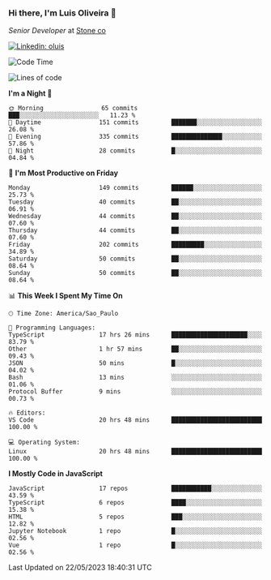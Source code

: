 ### Hi there, I'm Luis Oliveira 👋
*Senior Developer* at [Stone co](https://www.stone.com.br)  

[![Linkedin: oluis](https://img.shields.io/badge/-ooluis-blue?style=flat-square&logo=Linkedin&logoColor=white&link=https://www.linkedin.com/in/ooluis)](https://www.linkedin.com/in/ooluis/)

<!--START_SECTION:waka-->
![Code Time](http://img.shields.io/badge/Code%20Time-3%2C141%20hrs%2042%20mins-blue)

![Lines of code](https://img.shields.io/badge/From%20Hello%20World%20I%27ve%20Written-338.0%20thousand%20lines%20of%20code-blue)

**I'm a Night 🦉** 

```text
🌞 Morning                65 commits          ███░░░░░░░░░░░░░░░░░░░░░░   11.23 % 
🌆 Daytime                151 commits         ███████░░░░░░░░░░░░░░░░░░   26.08 % 
🌃 Evening                335 commits         ██████████████░░░░░░░░░░░   57.86 % 
🌙 Night                  28 commits          █░░░░░░░░░░░░░░░░░░░░░░░░   04.84 % 
```
📅 **I'm Most Productive on Friday** 

```text
Monday                   149 commits         ██████░░░░░░░░░░░░░░░░░░░   25.73 % 
Tuesday                  40 commits          ██░░░░░░░░░░░░░░░░░░░░░░░   06.91 % 
Wednesday                44 commits          ██░░░░░░░░░░░░░░░░░░░░░░░   07.60 % 
Thursday                 44 commits          ██░░░░░░░░░░░░░░░░░░░░░░░   07.60 % 
Friday                   202 commits         █████████░░░░░░░░░░░░░░░░   34.89 % 
Saturday                 50 commits          ██░░░░░░░░░░░░░░░░░░░░░░░   08.64 % 
Sunday                   50 commits          ██░░░░░░░░░░░░░░░░░░░░░░░   08.64 % 
```


📊 **This Week I Spent My Time On** 

```text
🕑︎ Time Zone: America/Sao_Paulo

💬 Programming Languages: 
TypeScript               17 hrs 26 mins      █████████████████████░░░░   83.79 % 
Other                    1 hr 57 mins        ██░░░░░░░░░░░░░░░░░░░░░░░   09.43 % 
JSON                     50 mins             █░░░░░░░░░░░░░░░░░░░░░░░░   04.02 % 
Bash                     13 mins             ░░░░░░░░░░░░░░░░░░░░░░░░░   01.06 % 
Protocol Buffer          9 mins              ░░░░░░░░░░░░░░░░░░░░░░░░░   00.73 % 

🔥 Editors: 
VS Code                  20 hrs 48 mins      █████████████████████████   100.00 % 

💻 Operating System: 
Linux                    20 hrs 48 mins      █████████████████████████   100.00 % 
```

**I Mostly Code in JavaScript** 

```text
JavaScript               17 repos            ███████████░░░░░░░░░░░░░░   43.59 % 
TypeScript               6 repos             ████░░░░░░░░░░░░░░░░░░░░░   15.38 % 
HTML                     5 repos             ███░░░░░░░░░░░░░░░░░░░░░░   12.82 % 
Jupyter Notebook         1 repo              █░░░░░░░░░░░░░░░░░░░░░░░░   02.56 % 
Vue                      1 repo              █░░░░░░░░░░░░░░░░░░░░░░░░   02.56 % 
```




 Last Updated on 22/05/2023 18:40:31 UTC
<!--END_SECTION:waka-->
